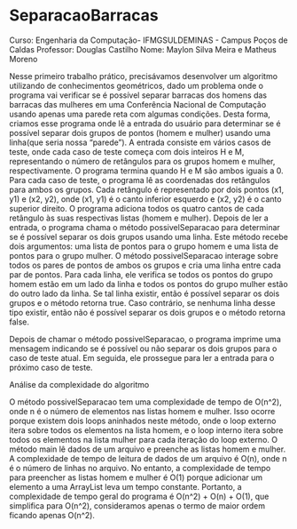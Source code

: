 # SeparacaoBarracas
Curso: Engenharia da Computação- IFMGSULDEMINAS - Campus Poços de Caldas
Professor: Douglas Castilho
Nome: Maylon Silva Meira e Matheus Moreno

Nesse primeiro trabalho prático, precisávamos desenvolver um algoritmo utilizando de conhecimentos geométricos, dado um problema onde o programa vai verificar se é possível separar barracas dos homens das barracas das mulheres em uma Conferência Nacional de Computação usando apenas uma parede reta com algumas condições.
Desta forma, criamos esse programa onde lê a entrada do usuário para determinar se é possível separar dois grupos de pontos (homem e mulher) usando uma linha(que seria nossa “parede”). A entrada consiste em vários casos de teste, onde cada caso de teste começa com dois inteiros H e M, representando o número de retângulos para os grupos homem e mulher, respectivamente. O programa termina quando H e M são ambos iguais a 0.
Para cada caso de teste, o programa lê as coordenadas dos retângulos para ambos os grupos. Cada retângulo é representado por dois pontos (x1, y1) e (x2, y2), onde (x1, y1) é o canto inferior esquerdo e (x2, y2) é o canto superior direito. O programa adiciona todos os quatro cantos de cada retângulo às suas respectivas listas (homem e mulher).
Depois de ler a entrada, o programa chama o método possivelSeparacao para determinar se é possível separar os dois grupos usando uma linha. Este método recebe dois argumentos: uma lista de pontos para o grupo homem e uma lista de pontos para o grupo mulher.
O método possivelSeparacao interage sobre todos os pares de pontos de ambos os grupos e cria uma linha entre cada par de pontos. Para cada linha, ele verifica se todos os pontos do grupo homem estão em um lado da linha e todos os pontos do grupo mulher estão do outro lado da linha. Se tal linha existir, então é possível separar os dois grupos e o método retorna true. Caso contrário, se nenhuma linha desse tipo existir, então não é possível separar os dois grupos e o método retorna false.

Depois de chamar o método possivelSeparacao, o programa imprime uma mensagem indicando se é possível ou não separar os dois grupos para o caso de teste atual. Em seguida, ele prossegue para ler a entrada para o próximo caso de teste.

Análise da complexidade do algoritmo

O método possivelSeparacao tem uma complexidade de tempo de O(n^2), onde n é o número de elementos nas listas homem e mulher. Isso ocorre porque existem dois loops aninhados neste método, onde o loop externo itera sobre todos os elementos na lista homem, e o loop interno itera sobre todos os elementos na lista mulher para cada iteração do loop externo.
O método main lê dados de um arquivo e preenche as listas homem e mulher. A complexidade de tempo de leitura de dados de um arquivo é  O(n), onde n é o número de linhas no arquivo. No entanto, a complexidade de tempo para preencher as listas homem e mulher é O(1) porque adicionar um elemento a uma ArrayList leva um tempo constante.
Portanto, a complexidade de tempo geral do programa é O(n^2) + O(n) + O(1), que simplifica para O(n^2), consideramos apenas o termo de maior ordem ficando apenas O(n^2).


